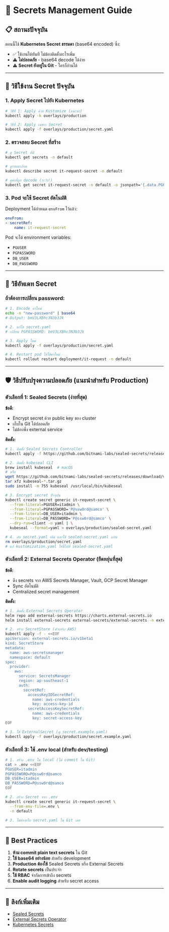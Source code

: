 # 🔐 Secrets Management Guide

## 📋 สถานะปัจจุบัน

ตอนนี้ใช้ **Kubernetes Secret ธรรมดา** (base64 encoded) ซึ่ง:
- ✅ ใช้งานได้ทันที ไม่ต้องติดตั้งอะไรเพิ่ม
- ⚠️ **ไม่ปลอดภัย** - base64 decode ได้ง่าย
- ⚠️ **Secret ยังอยู่ใน Git** - ใครก็อ่านได้

---

## 🚀 วิธีใช้งาน Secret ปัจจุบัน

### 1. Apply Secret ไปยัง Kubernetes

```bash
# วิธีที่ 1: Apply ด้วย Kustomize (แนะนำ)
kubectl apply -k overlays/production

# วิธีที่ 2: Apply เฉพาะ Secret
kubectl apply -f overlays/production/secret.yaml
```

### 2. ตรวจสอบ Secret ที่สร้าง

```bash
# ดู Secret ที่มี
kubectl get secrets -n default

# ดูรายละเอียด
kubectl describe secret it-request-secret -n default

# ดูค่าที่ถูก decode (ระวัง!)
kubectl get secret it-request-secret -n default -o jsonpath='{.data.PGPASSWORD}' | base64 -d
```

### 3. Pod จะใช้ Secret อัตโนมัติ

Deployment ได้กำหนด `envFrom` ไว้แล้ว:
```yaml
envFrom:
- secretRef:
    name: it-request-secret
```

Pod จะได้ environment variables:
- `PGUSER`
- `PGPASSWORD`
- `DB_USER`
- `DB_PASSWORD`

---

## 🔄 วิธีอัพเดท Secret

### ถ้าต้องการเปลี่ยน password:

```bash
# 1. Encode ค่าใหม่
echo -n "new-password" | base64
# Output: bmV3LXBhc3N3b3Jk

# 2. แก้ไข secret.yaml
# เปลี่ยน PGPASSWORD: bmV3LXBhc3N3b3Jk

# 3. Apply ใหม่
kubectl apply -f overlays/production/secret.yaml

# 4. Restart pod ให้ใช้ค่าใหม่
kubectl rollout restart deployment/it-request -n default
```

---

## 🛡️ วิธีปรับปรุงความปลอดภัย (แนะนำสำหรับ Production)

### ตัวเลือกที่ 1: Sealed Secrets (ง่ายที่สุด)

**ข้อดี:**
- Encrypt secret ด้วย public key ของ cluster
- เก็บใน Git ได้ปลอดภัย
- ไม่ต้องพึ่ง external service

**ติดตั้ง:**

```bash
# 1. ติดตั้ง Sealed Secrets Controller
kubectl apply -f https://github.com/bitnami-labs/sealed-secrets/releases/download/v0.24.0/controller.yaml

# 2. ติดตั้ง kubeseal CLI
brew install kubeseal  # macOS
# หรือ
wget https://github.com/bitnami-labs/sealed-secrets/releases/download/v0.24.0/kubeseal-$(uname -s | tr '[:upper:]' '[:lower:]')-amd64.tar.gz
tar xfz kubeseal-*.tar.gz
sudo install -m 755 kubeseal /usr/local/bin/kubeseal

# 3. Encrypt secret ปัจจุบัน
kubectl create secret generic it-request-secret \
  --from-literal=PGUSER=itadmin \
  --from-literal=PGPASSWORD='P@ssw0rd@samco' \
  --from-literal=DB_USER=itadmin \
  --from-literal=DB_PASSWORD='P@ssw0rd@samco' \
  --dry-run=client -o yaml | \
  kubeseal --format=yaml > overlays/production/sealed-secret.yaml

# 4. ลบ secret.yaml เดิม และใช้ sealed-secret.yaml แทน
rm overlays/production/secret.yaml
# แก้ kustomization.yaml ให้ชี้ไปที่ sealed-secret.yaml
```

### ตัวเลือกที่ 2: External Secrets Operator (ยืดหยุ่นที่สุด)

**ข้อดี:**
- ดึง secrets จาก AWS Secrets Manager, Vault, GCP Secret Manager
- Sync อัตโนมัติ
- Centralized secret management

**ติดตั้ง:**

```bash
# 1. ติดตั้ง External Secrets Operator
helm repo add external-secrets https://charts.external-secrets.io
helm install external-secrets external-secrets/external-secrets -n external-secrets-system --create-namespace

# 2. สร้าง SecretStore (ตัวอย่าง AWS)
kubectl apply -f - <<EOF
apiVersion: external-secrets.io/v1beta1
kind: SecretStore
metadata:
  name: aws-secretsmanager
  namespace: default
spec:
  provider:
    aws:
      service: SecretsManager
      region: ap-southeast-1
      auth:
        secretRef:
          accessKeyIDSecretRef:
            name: aws-credentials
            key: access-key-id
          secretAccessKeySecretRef:
            name: aws-credentials
            key: secret-access-key
EOF

# 3. ใช้ ExternalSecret (ดู secret.example.yaml)
kubectl apply -f overlays/production/secret.example.yaml
```

### ตัวเลือกที่ 3: ใช้ .env local (สำหรับ dev/testing)

```bash
# 1. สร้าง .env ใน local (ไม่ commit ใน Git)
cat > .env <<EOF
PGUSER=itadmin
PGPASSWORD=P@ssw0rd@samco
DB_USER=itadmin
DB_PASSWORD=P@ssw0rd@samco
EOF

# 2. สร้าง Secret จาก .env
kubectl create secret generic it-request-secret \
  --from-env-file=.env \
  -n default

# 3. ไม่ต้องเก็บ secret.yaml ใน Git เลย
```

---

## 📝 Best Practices

1. **ห้าม commit plain text secrets** ใน Git
2. **ใช้ base64 อย่างน้อย** สำหรับ development
3. **Production ต้องใช้** Sealed Secrets หรือ External Secrets
4. **Rotate secrets** เป็นประจำ
5. **ใช้ RBAC** จำกัดการเข้าถึง secrets
6. **Enable audit logging** สำหรับ secret access

---

## 🔗 ลิงก์เพิ่มเติม

- [Sealed Secrets](https://github.com/bitnami-labs/sealed-secrets)
- [External Secrets Operator](https://external-secrets.io/)
- [Kubernetes Secrets](https://kubernetes.io/docs/concepts/configuration/secret/)
